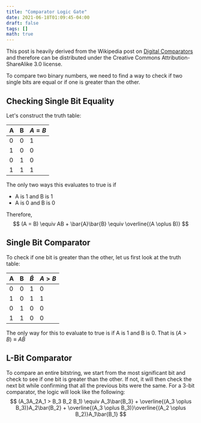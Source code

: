 ```yaml
---
title: "Comparator Logic Gate"
date: 2021-06-18T01:09:45-04:00
draft: false
tags: []
math: true
---
```


This post is heavily derived from the Wikipedia post on [Digital Comparators](https://en.wikipedia.org/wiki/Digital_comparator) and therefore can be distributed under the Creative Commons Attribution-ShareAlike 3.0 license.

To compare two binary numbers, we need to find a way to check if two single bits are equal or if one is greater than the other.

## Checking Single Bit Equality

Let's construct the truth table:

| A    | B    | $A = B$ |
| ---- | ---- | ------- |
| 0    | 0    | 1       |
| 1    | 0    | 0       |
| 0    | 1    | 0       |
| 1    | 1    | 1       |

The only two ways this evaluates to true is if

- A is 1 and B is 1
- A is 0 and B is 0

Therefore,
$$
(A = B) \equiv AB + \bar{A}\bar{B} \equiv \overline{(A \oplus B)}
$$

## Single Bit Comparator

To check if one bit is greater than the other, let us first look at the truth table:

| A    | B    | $\bar{B}$ | $A > B$ |
| ---- | ---- | --------- | ------- |
| 0    | 0    | 1         | 0       |
| 1    | 0    | 1         | 1       |
| 0    | 1    | 0         | 0       |
| 1    | 1    | 0         | 0       |

The only way for this to evaluate to true is if A is 1 and B is 0. That is $(A > B) \equiv A\bar{B}$



## L-Bit Comparator

To compare an entire bitstring, we start from the most significant bit and check to see if one bit is greater than the other. If not, it will then check the next bit while confirming that all the previous bits were the same. For a 3-bit comparator, the logic will look like the following:
$$
(A_3A_2A_1 > B_3 B_2 B_1) \equiv A_3\bar{B_3} + \overline{(A_3 \oplus B_3)}A_2\bar{B_2} + \overline{(A_3 \oplus B_3)}\overline{(A_2 \oplus B_2)}A_1\bar{B_1} 
$$
